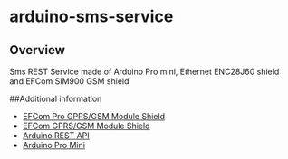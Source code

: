 # arduino-sms-service


## Overview
Sms REST Service made of Arduino Pro mini, Ethernet ENC28J60 shield and EFCom SIM900 GSM shield


##Additional information
- [EFCom Pro GPRS/GSM Module Shield](http://www.elecfreaks.com/wiki/index.php?title=EFCom_Pro_GPRS/GSM_Module)
- [EFCom GPRS/GSM Module Shield](http://www.elecfreaks.com/wiki/index.php?title=EFCom_GPRS/GSM_Shield)
- [Arduino REST API](https://github.com/marcoschwartz/aREST)
- [Arduino Pro Mini](http://arduino.cc/en/Main/ArduinoBoardProMini)
  
